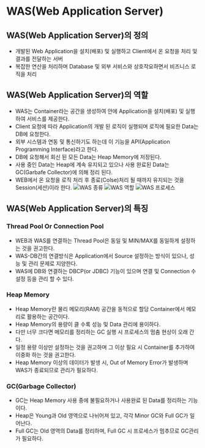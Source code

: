 # WAS(Web Application Server)
## WAS(Web Application Server)의 정의
- 개발된 Web Application을 설치(배포) 및 실행하고 Client에서 온 요청을 처리 및 결과를 전달하는 서버
- 복잡한 연산을 처리하며 Database 및 외부 서비스와 상호작요하면서 비즈니스 로직을 처리
## WAS(Web Application Server)의 역할
- WAS는 Container라는 공간을 생성하여  안에 Application을 설치(배포) 및 실행하여 서비스를 제공한다.
- Client 요청에 따라 Application의 개발 된 로직이 실행되며 로직에 필요한 Data는 DB에 요청한다.
- 외부 시스템과 연동 및 통신하기도 하는데 이 기능을 API(Application Programming Interface)라고 한다.
- DB에 요청해서 회신 된 모든 Data는 Heap Memory에 저장된다.
- 사용 중인 Data는 Heap에 계속 유지되고 있으나 사용 완료된 Data는 GC(Garbafe Collector)에 의해 정리 된다.
- WEB에서 온 요청을 로직 처리 후 종료(Colse)처리 될 때까지 유지되는 것을 Session(세션)이라 한다.
![WAS 종류](https://github.com/user-attachments/assets/d36a3fda-2255-4fdd-bf76-1709d47017f3)
![WAS 역할](https://github.com/user-attachments/assets/bb24b139-af12-4527-948f-c311869c89b0)
![WAS 프로세스](https://github.com/user-attachments/assets/afcc9e59-b41d-4871-9004-fc23b96c5a84)
## WAS(Web Application Server)의 특징
### Thread Pool Or Connection Pool
- WEB과 WAS를 연결하는 Thread Pool은 동일 및 MIN/MAX를 동일하게 설정하는 것을 권고한다.
- WAS-DB간의 연결방식은 Application에서 Source 설정하는 방식이 있으나, 성능 및 관리 문제로 지양한다.
- WAS에 DB와 연결하는 DBCP(or JDBC) 기능이 있으며 연결 및 Connection 수 설정 등을 관리 할 수 있다.
### Heap Memory
- Heap Memory란 물리 메모리(RAM) 공간을 동적으로 할당 Container에서 메모리로 활용하는 공간이다.
- Heap Memory의 용량이 클 수록 성능 및 Data 관리에 용이하다.
- 다만 너무 크다면 메모리를 정리하는 GC 실행 시 프로세스의 멈춤 현상이 오래 간다.
- 일정 용량 이상만 설정하는 것을 권고하며 그 이상 필요 시 Container를 추가하여 이중화 하는 것을 권고한다.
- Heap Memory 이상의 데이터가 발생 시, Out of Memory Error가 발생하며 WAS가 종료되므로 관리가 필요하다.
### GC(Garbage Collector)
- GC는 Heap Memory 사용 중에 불필요하거나 사용완료 된 Data를 정리하는 기능이다.
- Heap은 Young과 Old 영역으로 나뉘어져 있고, 각각 Minor GC와 Full GC가 일어난다.
- Full GC는 Old 영역의 Data를 정리하며, Full GC 시 프로세스가 멈추므로 GC관리가 필요하다.
